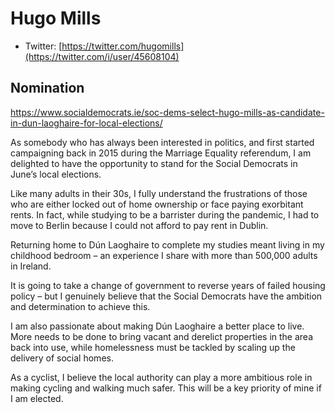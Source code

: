 # Hugo Mills

- Twitter: [https://twitter.com/hugomills](https://twitter.com/i/user/45608104)

## Nomination

https://www.socialdemocrats.ie/soc-dems-select-hugo-mills-as-candidate-in-dun-laoghaire-for-local-elections/

As somebody who has always been interested in politics, and first started campaigning back in 2015 during the Marriage Equality referendum, I am delighted to have the opportunity to stand for the Social Democrats in June’s local elections.

Like many adults in their 30s, I fully understand the frustrations of those who are either locked out of home ownership or face paying exorbitant rents. In fact, while studying to be a barrister during the pandemic, I had to move to Berlin because I could not afford to pay rent in Dublin.

Returning home to Dún Laoghaire to complete my studies meant living in my childhood bedroom – an experience I share with more than 500,000 adults in Ireland.

It is going to take a change of government to reverse years of failed housing policy – but I genuinely believe that the Social Democrats have the ambition and determination to achieve this.

I am also passionate about making Dún Laoghaire a better place to live. More needs to be done to bring vacant and derelict properties in the area back into use, while homelessness must be tackled by scaling up the delivery of social homes.

As a cyclist, I believe the local authority can play a more ambitious role in making cycling and walking much safer. This will be a key priority of mine if I am elected.
